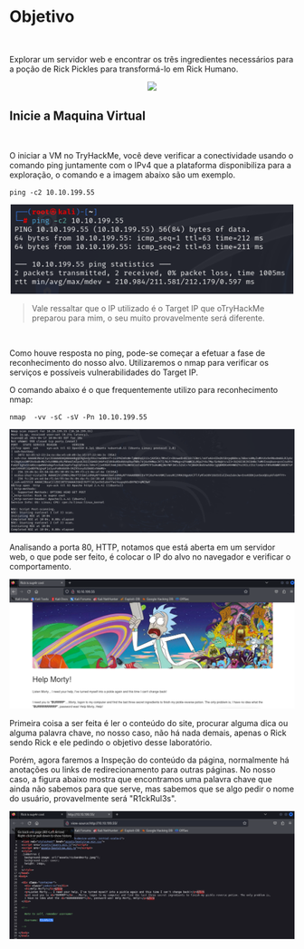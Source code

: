 <h1>Objetivo</h1>
<br>

Explorar um servidor web e encontrar os três ingredientes necessários para a poção de Rick Pickles para transformá-lo em Rick Humano.</p>

<p align="center">
  <img width="200" src="https://media4.giphy.com/media/v1.Y2lkPTc5MGI3NjExNzZtZ3kwOG9vb2hoanc5M3dreWU4bDZsMXp6azl4eG9tNGl5a3JjbyZlcD12MV9pbnRlcm5hbF9naWZfYnlfaWQmY3Q9Zw/JmPenP1svctdfDCEHi/giphy.gif">
</p>

<h2>Inicie a Maquina Virtual</h2>
<br>

O iniciar a VM no TryHackMe, você deve verificar a conectividade usando o comando ping juntamente com o IPv4 que a plataforma disponibiliza para a exploração, o comando e a imagem abaixo são um exemplo.</p>
```
ping -c2 10.10.199.55
```
<p align="center">
  <img width="500" src="https://github.com/mtsXD/CTF/blob/main/IMG/comando_ping.png?raw=true">
</p>

>
>Vale ressaltar que o IP utilizado é o Target IP que oTryHackMe preparou para mim, o seu muito provavelmente será diferente.
<br>

Como houve resposta no ping, pode-se começar a efetuar a fase de reconhecimento do nosso alvo. Utilizaremos o nmap para verificar os serviços e possíveis vulnerabilidades do Target IP.</p>
O comando abaixo é o que frequentemente utilizo para reconhecimento nmap:</p>
```
nmap  -vv -sC -sV -Pn 10.10.199.55
```

<p align="center">
  <img src="https://github.com/mtsXD/CTF/blob/main/IMG/nmap-rickpickle.png?raw=true">
</p>

Analisando a porta 80, HTTP, notamos que está aberta em um servidor web, o que pode ser feito, é colocar o IP do alvo no navegador e verificar o comportamento.</p>

<p align="center">
  <img src="https://github.com/mtsXD/CTF/blob/main/IMG/ip-rickpickle-browser.png?raw=true">
</p>

Primeira coisa a ser feita é ler o conteúdo do site, procurar alguma dica ou alguma palavra chave, no nosso caso, não há nada demais, apenas o Rick sendo Rick e ele pedindo o objetivo desse laboratório.</p>
Porém, agora faremos a Inspeção do conteúdo da página, normalmente há anotações ou links de redirecionamento para outras páginas. No nosso caso, a figura abaixo mostra que encontramos uma palavra chave que ainda não sabemos para que serve, mas sabemos que se algo pedir o nome do usuário, provavelmente será "R1ckRul3s".</p>

<p align="center">
  <img src="https://github.com/mtsXD/CTF/blob/main/IMG/inspen%C3%A7%C3%A3o-rickpickles-browser.png?raw=true">
</p>

